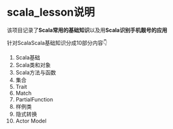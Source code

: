 # scala_lesson说明

该项目记录了**Scala常用的基础知识**以及用**Scala识别手机靓号的应用**

针对ScalaScala基础知识分成10部分内容👇
1. Scala基础
2. Scala类和对象
3. Scala方法与函数
4. 集合
5. Trait
6. Match
7. PartialFunction
8. 样例类
9. 隐式转换
10. Actor Model
